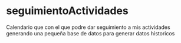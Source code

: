 # seguimientoActividades
Calendario que con el que podre dar seguimiento a mis actividades generando una pequeña base de datos para generar datos historicos
